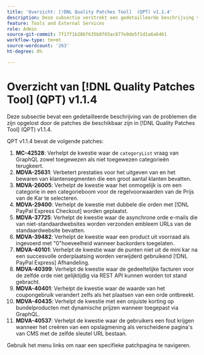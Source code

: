 ```yaml
---
title: 'Overzicht: [!DNL Quality Patches Tool]  (QPT) v1.1.4'
description: Deze subsectie verstrekt een gedetailleerde beschrijving van de kwesties die door de beschikbare flarden in  [!DNL Quality Patches Tool]  (QPT) v1.1.4 worden opgelost.
feature: Tools and External Services
role: Admin
source-git-commit: 7f17f1b286f635b8f65ac877e9de5f1d1a6a6461
workflow-type: tm+mt
source-wordcount: '263'
ht-degree: 0%

---
```


# Overzicht van [!DNL Quality Patches Tool] (QPT) v1.1.4

Deze subsectie bevat een gedetailleerde beschrijving van de problemen die zijn opgelost door de patches die beschikbaar zijn in [!DNL Quality Patches Tool] (QPT) v1.1.4.

QPT v1.1.4 bevat de volgende patches:

1. **MC-42528**: Verhelpt de kwestie waar de `categoryList` vraag van GraphQL zowel toegewezen als niet toegewezen categorieën terugkeert.
1. **MDVA-25631**: Verbetert prestaties voor het uitgeven van en het bewaren van klantensegmenten die een groot aantal klanten bevatten.
1. **MDVA-26005**: Verhelpt de kwestie waar het onmogelijk is om een categorie in een categorieboom voor de regelvoorwaarden van de Prijs van de Kar te selecteren.
1. **MDVA-29400**: Verhelpt de kwestie met dubbele die orden met [!DNL PayPal Express Checkout] worden geplaatst.
1. **MDVA-37725**: Verhelpt de kwestie waar de asynchrone orde e-mails die van niet-standaardwebsites worden verzonden embleem URLs van de standaardwebsite bevatten.
1. **MDVA-39482**: Verhelpt de kwestie waar een product uit voorraad als ingevoerd met &quot;0&quot;hoeveelheid wanneer backorders toegelaten.
1. **MDVA-40101**: Verhelpt de kwestie waar de punten niet uit de mini kar na een succesvolle orderplaatsing worden verwijderd gebruikend [!DNL PayPal Express] Afhandeling.
1. **MDVA-40399**: Verhelpt de kwestie waar de gedeeltelijke facturen voor de zelfde orde niet gelijktijdig via REST API kunnen worden tot stand gebracht.
1. **MDVA-40401**: Verhelpt de kwestie waar de waarde van het coupongebruik verandert zelfs als het plaatsen van een orde ontbreekt.
1. **MDVA-40435**: Verhelpt de kwestie met een onjuiste korting op bundelproducten met dynamische prijzen wanneer toegepast via GraphQL.
1. **MDVA-40537**: Verhelpt de kwestie waar de gebruikers een fout krijgen wanneer het creëren van een opslagmening als verscheidene pagina&#39;s van CMS met de zelfde sleutel URL bestaan.

Gebruik het menu links om naar een specifieke patchpagina te navigeren.
